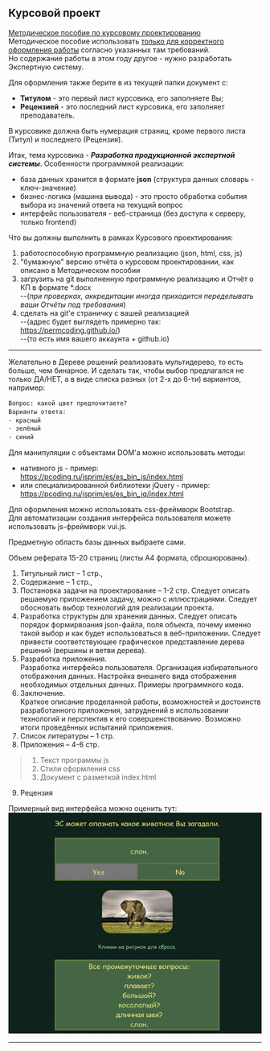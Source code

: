 ## Курсовой проект

[Методическое пособие по курсовому проектированию](https://pcoding.ru/pdf/CourseProject.pdf)  
Методическое пособие использовать <u>только для корректного оформления работы</u> согласно указанных там требований.  
Но содержание работы в этом году другое - нужно разработать Экспертную систему.  

Для оформления также берите в из текущей папки документ с:  
- **Титулом** - это первый лист курсовика, его заполняете Вы;  
- **Рецензией** - это последний лист курсовика, его заполняет преподаватель.  

В курсовике должна быть нумерация страниц, кроме первого листа (Титул) и последнего (Рецензия).  

Итак, тема курсовика - ***Разработка продукционной экспертной системы***.
Особенности программной реализации:  
- база данных хранится в формате **json** (структура данных словарь - ключ-значение)  
- бизнес-логика (машина вывода) - это просто обработка события выбора из значений ответа на текущий вопрос  
- интерфейс пользователя - веб-страница (без доступа к серверу, только frontend)  

Что вы должны выполнить в рамках Курсового проектирования:  
1) работоспособную программную реализацию (json, html, css, js)  
2) "бумажную" версию отчёта о курсовом проектировании, как описано в Методическом пособии  
3) загрузить на git выполненную программную реализацию и Отчёт о КП в формате *.docx  
--(*при проверках, аккредитации иногда приходится переделывать ваши Отчёты под требования*)  
4) сделать на git'е страничку с вашей реализацией  
--(адрес будет выглядеть примерно так: https://permcoding.github.io/)  
--(то есть имя вашего аккаунта + github.io)  

---  

Желательно в Дереве решений реализовать мультидерево, то есть больше, чем бинарное. И сделать так, чтобы выбор предлагался не только ДА/НЕТ, а в виде списка разных (от 2-х до 6-ти) вариантов, например:  
```txt
Вопрос: какой цвет предпочитаете?  
Варианты ответа:  
- красный  
- зелёный  
- синий  
```

Для манипуляции с объектами DOM'а можно использовать методы:  
- нативного js - пример: https://pcoding.ru/jsprim/es/es_bin_js/index.html  
- или специализированной библиотеки jQuery - пример: https://pcoding.ru/jsprim/es/es_bin_jq/index.html  

Для оформления можно использовать css-фреймворк Bootstrap.  
Для автоматизации создания интерфейса пользователя можете использовать js-фреймворк vui.js.  

Предметную область базы данных выбраете сами.  

Объем реферата 15-20 страниц (листы А4 формата, сброшюрованы).  
1) Титульный лист – 1 стр.,
2) Содержание – 1 стр.,
3) Постановка задачи на проектирование – 1-2 стр.
Следует описать решаемую приложением задачу, можно с иллюстрациями. Следует обосновать выбор технологий для реализации проекта.  
4) Разработка структуры для хранения данных.
Следует описать порядок формирвоания json-файла, поля объекта, почему именно такой выбор и как будет использоваться в веб-приложении. Следует привести соответствующее графическое представление дерева решений (вершины и ветви дерева).  
5) Разработка приложения.  
Разработка интерфейса пользователя. Организация избирательного отображения данных. Настройка внешнего вида отображения необходимых отдельных данных. Примеры программного кода.  
6) Заключение.  
Краткое описание проделанной работы, возможностей и достоинств разработанного приложения, затруднений в использовании технологий и перспектив к его совершенствованию. Возможно итоги проведённых испытаний приложения.  
7) Список литературы – 1 стр.  
8) Приложения – 4-6 стр.
>1. Текст программы js  
>2. Стили оформления css  
>3. Документ с разметкой index.html  
9) Рецензия  

Примерный вид интерфейса можно оценить тут:  
![page](page.jpg)  

---  

